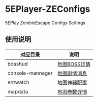 # 5EPlayer-ZEConfigs
5EPlay ZombieEscape Configs Settings
## 使用说明
| 对应目录 | 说明                                                                       |
|----------|----------------------------------------------------------------------------|
| bosshud  | [地图BOSS详情](./bosshud/README.txt)             |
| console-mannager  | [地图剧情消息](./console-mannager/README.txt)             |
| entwatch  | [地图神器配置](./entwatch/README.txt)             |
| mapdata  | [地图参数详情](./mapdata/README.txt)            |
